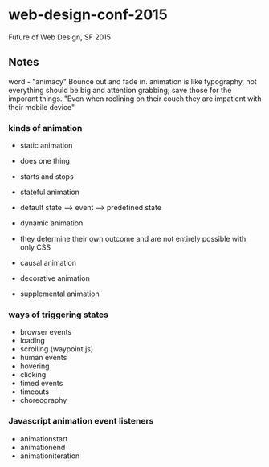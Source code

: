 # web-design-conf-2015
Future of Web Design, SF 2015

## Notes
word - "animacy"
Bounce out and fade in.
animation is like typography, not everything should be big and attention grabbing; save those for the imporant things.
"Even when reclining on their couch they are impatient with their mobile device"

### kinds of animation
* static animation
 * does one thing 
 * starts and stops
* stateful animation
 * default state --> event --> predefined state
* dynamic animation
 * they determine their own outcome and are not entirely possible with only CSS

* causal animation
* decorative animation
* supplemental animation

### ways of triggering states

* browser events
 * loading 
 * scrolling (waypoint.js)
* human events
 * hovering
 * clicking
* timed events
 * timeouts
 * choreography

### Javascript animation event listeners

* animationstart
* animationend
* animationiteration